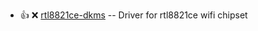 - :+1: :x:  [rtl8821ce-dkms](http://archive.ubuntu.com/ubuntu/pool/universe/r/rtl8821ce/rtl8821ce-dkms_5.5.2.1-0ubuntu7_all.deb)  --	Driver for rtl8821ce wifi chipset
